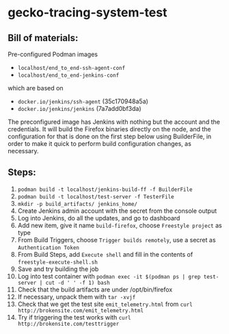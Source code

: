 # gecko-tracing-system-test

## Bill of materials:
Pre-configured Podman images
 - `localhost/end_to_end-ssh-agent-conf`
 - `localhost/end_to_end-jenkins-conf`

which are based on
 - `docker.io/jenkins/ssh-agent` (35c170948a5a)
 - `docker.io/jenkins/jenkins` (7a7add0bf3da)

The preconfigured image has Jenkins with nothing but the account and the credentials.
It will build the Firefox binaries directly on the node, and the configuration for
that is done on the first step below using BuilderFile, in order to make it quick to
perform build configuration changes, as necessary.

## Steps:
1. `podman build -t localhost/jenkins-build-ff -f BuilderFile`
1. `podman build -t localhost/test-server -f TesterFile`
1. `mkdir -p build_artifacts/ jenkins_home/`
1. Create Jenkins admin account with the secret from the console output
1. Log into Jenkins, do all the updates, and go to dashboard
1. Add new item, give it name `build-firefox`, choose `Freestyle project` as type
1. From Build Triggers, choose `Trigger builds remotely`, use a secret as `Authentication Token`
1. From Build Steps, add `Execute shell` and fill in the contents of `freestyle-execute-shell.sh`
1. Save and try building the job
1. Log into test container with `podman exec -it $(podman ps | grep test-server | cut -d ' ' -f 1) bash`
1. Check that the build artifacts are under /opt/bin/firefox
1. If necessary, unpack them with `tar -xvjf`
1. Check that we get the test site `emit_telemetry.html` from `curl http://brokensite.com/emit_telemetry.html`
1. Try if triggering the test works with `curl http://brokensite.com/testtrigger`

